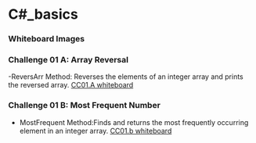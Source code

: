 # C#_basics
### Whiteboard Images

### Challenge 01 A: Array Reversal
-ReversArr Method: Reverses the elements of an integer array and prints the reversed array.
[CC01.A whiteboard]( https://github.com/Hayaalsughair/challenges-and-data-structures/blob/whiteboard-challenges/c_basics/whiteboard-challenges/c1A.jpg?raw=true )



### Challenge 01 B: Most Frequent Number
- MostFrequent Method:Finds and returns the most frequently occurring element in an integer array.
[CC01.b whiteboard](https://github.com/Hayaalsughair/challenges-and-data-structures/blob/whiteboard-challenges/c_basics/whiteboard-challenges/c1B.jpg?raw=truehttps://github.com/Hayaalsughair/challenges-and-data-structures/blob/whiteboard-challenges/c_basics/whiteboard-challenges/c1B.jpg?raw=true)


